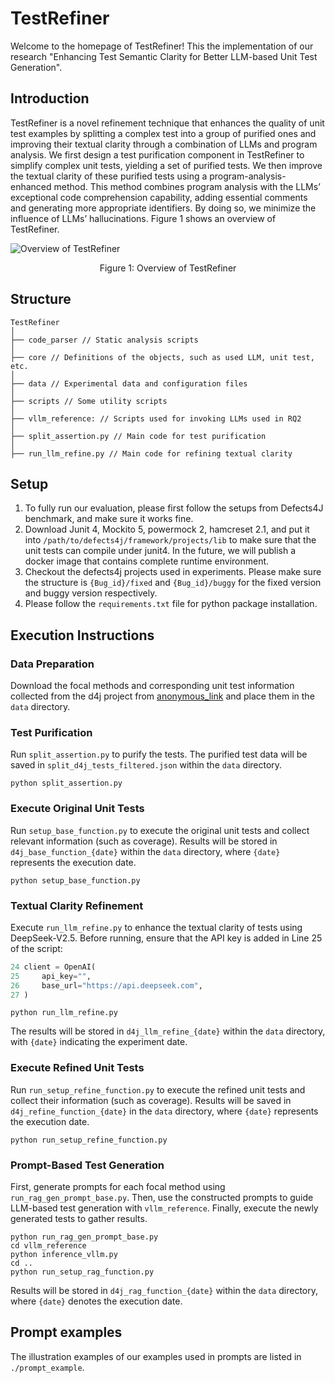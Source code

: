 # TestRefiner

Welcome to the homepage of TestRefiner! This the implementation of our research "Enhancing Test Semantic Clarity for Better LLM-based Unit Test Generation".

## Introduction

TestRefiner is a novel refinement technique that enhances the quality of unit test examples by splitting a complex test into a group of purified ones and improving their textual clarity through a combination of LLMs and program analysis. We first design a test purification component in TestRefiner to simplify complex unit tests, yielding a set of purified tests. We then improve the textual clarity of these purified tests using a program-analysis-enhanced method. This method combines program analysis with the LLMs’ exceptional code comprehension capability, adding essential comments and generating more appropriate identifiers. By doing so, we minimize the influence of LLMs’ hallucinations. Figure 1 shows an overview of TestRefiner.

![Overview of TestRefiner](/Users/yangchen/Library/Application%20Support/typora-user-images/image-20241104231907590.png)

<p align="center">Figure 1: Overview of TestRefiner</p>

## Structure

```
TestRefiner
│
├── code_parser // Static analysis scripts
│
├── core // Definitions of the objects, such as used LLM, unit test, etc.
│
├── data // Experimental data and configuration files
│
├── scripts // Some utility scripts
│
├── vllm_reference: // Scripts used for invoking LLMs used in RQ2
│
├── split_assertion.py // Main code for test purification
│
├── run_llm_refine.py // Main code for refining textual clarity
```

## Setup

1. To fully run our evaluation, please first follow the setups from Defects4J benchmark, and make sure it works fine.
2. Download Junit 4, Mockito 5, powermock 2, hamcreset 2.1, and put it into `/path/to/defects4j/framework/projects/lib` to make sure that the unit tests can compile under junit4. In the future, we will publish a docker image that contains complete runtime environment.
3. Checkout  the defects4j projects used in experiments. Please make sure the structure is `{Bug_id}/fixed` and `{Bug_id}/buggy` for the fixed version and buggy version respectively. 
4. Please follow the `requirements.txt` file for python package installation.



## Execution Instructions

### Data Preparation

Download the focal methods and corresponding unit test information collected from the d4j project from [anonymous_link]( https://drive.google.com/file/d/1PIvw_DueFHlaMwZEkfcoHG8Onhf-HMUh/view?usp=sharing) and place them in the `data` directory.

### Test Purification

Run `split_assertion.py` to purify the tests. The purified test data will be saved in `split_d4j_tests_filtered.json` within the `data` directory.

```shell
python split_assertion.py
```

### Execute Original Unit Tests

Run `setup_base_function.py` to execute the original unit tests and collect relevant information (such as coverage). Results will be stored in `d4j_base_function_{date}` within the `data` directory, where `{date}` represents the execution date.

```shell
python setup_base_function.py
```

### Textual Clarity Refinement

Execute `run_llm_refine.py` to enhance the textual clarity of tests using DeepSeek-V2.5. Before running, ensure that the API key is added in Line 25 of the script:

```python
24 client = OpenAI(
25     api_key="",
26     base_url="https://api.deepseek.com",    
27 )
```

```shell
python run_llm_refine.py
```

The results will be stored in `d4j_llm_refine_{date}` within the `data` directory, with `{date}` indicating the experiment date.

### Execute Refined Unit Tests

Run `run_setup_refine_function.py` to execute the refined unit tests and collect their information (such as coverage). Results will be saved in `d4j_refine_function_{date}` in the `data` directory, where `{date}` represents the execution date.

```shell
python run_setup_refine_function.py
```

### Prompt-Based Test Generation

First, generate prompts for each focal method using `run_rag_gen_prompt_base.py`. Then, use the constructed prompts to guide LLM-based test generation with `vllm_reference`. Finally, execute the newly generated tests to gather results.

```shell
python run_rag_gen_prompt_base.py
cd vllm_reference
python inference_vllm.py
cd ..
python run_setup_rag_function.py
```

Results will be stored in `d4j_rag_function_{date}` within the `data` directory, where `{date}` denotes the execution date.



## Prompt examples

The illustration examples of our examples used in prompts are listed in `./prompt_example`.